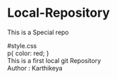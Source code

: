 # Local-Repository
<p>This is a Special repo</p>

#style.css
<br>
 p{
 color: red;
}
<br>
This is a first local git Repository
<br>
Author : Karthikeya
